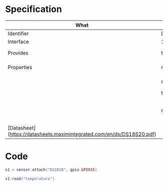# Specification

| What         |             | Comments                    |
|--------------|-------------|-----------------------------|
| Identifier   | DS1820      |                             |
| Interface    | 1-WIRE      |                             |
| Provides     | temperature | celsius degrees             |
| Properties   | resolution  | bits of resolution          |
|              | rom         | address in the bus          |
|              | type        | model                       |
|              | numdev      | number of DS180 sensors in the bus |
| [Datasheet] (https://datasheets.maximintegrated.com/en/ds/DS18S20.pdf)           |             | ![](http://whitecatboard.org/git/ds1820.png)                                  |


# Code

```lua
s1 = sensor.attach("DS1820", gpio.GPIO15)

s1:read("temperature")
```